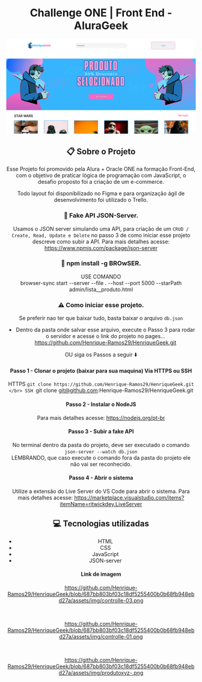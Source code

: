 <div align='center'>

<h1> Challenge ONE | Front End - AluraGeek </h1>
<img src="./assets/img/projeto.png">

## :clipboard: Sobre o Projeto

Esse Projeto foi promovido pela Alura + Oracle ONE na formação Front-End, com o objetivo de praticar lógica de programação com JavaScript, o desafio proposto foi a criação de um e-commerce.<br>

Todo layout foi disponibilizado no Figma e para organização ágil de desenvolvimento foi utilizado o Trello.

### :wrench: Fake API JSON-Server.

Usamos o JSON server simulando uma API, para criação de um `CRUD / Create, Read, Update e Delete` no passo 3 de como iniciar esse projeto descreve como subir a API.
Para mais detalhes acesse: https://www.npmjs.com/package/json-server

### :wrench: npm install -g BROwSER.

USE COMANDO
</br>
browser-sync start --server --file . --host --port 5000 --starPath admin/lista\_\_produto.html

### :warning: Como iniciar esse projeto.

Se preferir nao ter que baixar tudo, basta baixar o arquivo `db.json`

- Dentro da pasta onde salvar esse arquivo, execute o Passo 3 para rodar o servidor e acesse o link do projeto no pages... https://github.com/Henrique-Ramos29/HenriqueGeek.git

OU siga os Passos a seguir :arrow_down:

#### Passo 1 - Clonar o projeto (baixar para sua maquina) Via HTTPS ou SSH

HTTPS `git clone https://github.com/Henrique-Ramos29/HenriqueGeek.git
</br>
 SSH `git clone git@github.com:Henrique-Ramos29/HenriqueGeek.git

#### Passo 2 - Instalar o NodeJS

Para mais detalhes acesse: https://nodejs.org/pt-br

#### Passo 3 - Subir a fake API

No terminal dentro da pasta do projeto, deve ser executado o comando `json-server --watch db.json` <br>
LEMBRANDO, que caso execute o comando fora da pasta do projeto ele não vai ser reconhecido.

#### Passo 4 - Abrir o sistema

Utilize a extensão do Live Server do VS Code para abrir o sistema.
Para mais detalhes acesse: https://marketplace.visualstudio.com/items?itemName=ritwickdey.LiveServer

## :computer: Tecnologias utilizadas

- HTML
- CSS
- JavaScript
- JSON-server


#### Link de imagem 
https://github.com/Henrique-Ramos29/HenriqueGeek/blob/687bb803bf03c18df5255400b0b68fb948ebd27a/assets/img/controlle-03.png

</br>

https://github.com/Henrique-Ramos29/HenriqueGeek/blob/687bb803bf03c18df5255400b0b68fb948ebd27a/assets/img/controlle-01.png

</br>

https://github.com/Henrique-Ramos29/HenriqueGeek/blob/687bb803bf03c18df5255400b0b68fb948ebd27a/assets/img/produtoxyz-.png
